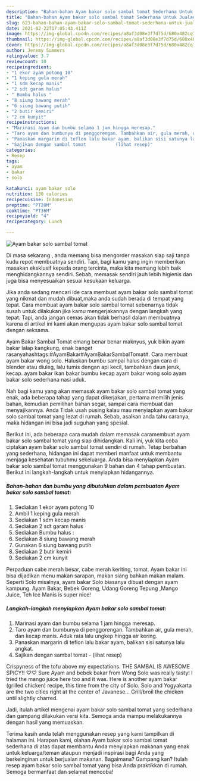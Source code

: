 ```yaml
---
description: "Bahan-bahan Ayam bakar solo sambal tomat Sederhana Untuk Jualan"
title: "Bahan-bahan Ayam bakar solo sambal tomat Sederhana Untuk Jualan"
slug: 623-bahan-bahan-ayam-bakar-solo-sambal-tomat-sederhana-untuk-jualan
date: 2021-02-22T17:05:43.411Z
image: https://img-global.cpcdn.com/recipes/a8af3d08e3f7d75d/680x482cq70/ayam-bakar-solo-sambal-tomat-foto-resep-utama.jpg
thumbnail: https://img-global.cpcdn.com/recipes/a8af3d08e3f7d75d/680x482cq70/ayam-bakar-solo-sambal-tomat-foto-resep-utama.jpg
cover: https://img-global.cpcdn.com/recipes/a8af3d08e3f7d75d/680x482cq70/ayam-bakar-solo-sambal-tomat-foto-resep-utama.jpg
author: Jeremy Summers
ratingvalue: 3.7
reviewcount: 10
recipeingredient:
- "1 ekor ayam potong 10"
- "1 keping gula merah"
- "1 sdm kecap manis"
- "2 sdt garam halus"
- " Bumbu halus "
- "8 siung bawang merah"
- "6 siung bawang putih"
- "2 butir kemiri"
- "2 cm kunyit"
recipeinstructions:
- "Marinasi ayam dan bumbu selama 1 jam hingga meresap."
- "Taro ayam dan bumbunya di penggorengan. Tambahkan air, gula merah, dan kecap manis. Aduk rata lalu ungkep hingga air kering."
- "Panaskan margarin di teflon lalu bakar ayam, balikan sisi satunya lalu angkat."
- "Sajikan dengan sambal tomat           (lihat resep)"
categories:
- Resep
tags:
- ayam
- bakar
- solo

katakunci: ayam bakar solo 
nutrition: 130 calories
recipecuisine: Indonesian
preptime: "PT20M"
cooktime: "PT36M"
recipeyield: "4"
recipecategory: Lunch

---
```



![Ayam bakar solo sambal tomat](https://img-global.cpcdn.com/recipes/a8af3d08e3f7d75d/680x482cq70/ayam-bakar-solo-sambal-tomat-foto-resep-utama.jpg)

Di masa  sekarang , anda memang bisa mengorder masakan siap saji tanpa kudu repot membuatnya sendiri. Tapi, bagi kamu yang ingin memberikan masakan eksklusif kepada orang tercinta, maka kita memang lebih baik menghidangkannya sendiri. Sebab, memasak sendiri jauh lebih higienis dan juga bisa menyesuaikan sesuai kesukaan keluarga.

Jika anda sedang mencari ide cara membuat ayam bakar solo sambal tomat yang nikmat dan mudah dibuat,maka anda sudah berada di tempat yang tepat. Cara membuat ayam bakar solo sambal tomat  sebenarnya tidak susah untuk dilakukan jika kamu mengerjakannya dengan langkah yang tepat. Tapi, anda jangan cemas akan tidak berhasil dalam membuatnya 
karena di artikel ini kami akan mengupas ayam bakar solo sambal tomat dengan seksama.  

Ayam Bakar Sambal Tomat emang benar benar maknyus, yuk bikin ayam bakar lalap kangkung, enak banget rasanyahashtags:#AyamBakar#AyamBakarSambalTomat#. Cara membuat ayam bakar wong solo. Haluskan bumbu sampai halus dengan cara di blender atau diuleg, lalu tumis dengan api kecil, tambahkan daun jeruk, kecap. ayam bakar ikan bakar bumbu kecap ayam bakar wong solo ayam bakar solo sederhana nasi uduk.

Nah bagi kamu yang akan memasak ayam bakar solo sambal tomat yang enak, ada beberapa tahap yang dapat dikerjakan, pertama memilih jenis bahan, kemudian pemilihan bahan segar, sampai cara membuat dan menyajikannya. Anda Tidak usah pusing kalau mau menyiapkan ayam bakar solo sambal tomat yang lezat di rumah. Sebab, asalkan anda  tahu caranya, maka hidangan ini bisa jadi suguhan yang spesial.

Berikut ini, ada beberapa cara mudah dalam memasak caramembuat ayam bakar solo sambal tomat yang siap dihidangkan. Kali ini, yuk kita coba ciptakan ayam bakar solo sambal tomat sendiri di rumah. Tetap berbahan yang sederhana, hidangan ini dapat memberi manfaat untuk membantu menjaga kesehatan tubuhmu sekeluarga. Anda bisa menyiapkan Ayam bakar solo sambal tomat menggunakan 9 bahan dan 4 tahap pembuatan. Berikut ini langkah-langkah untuk menyiapkan hidangannya.

<!--inarticleads1-->

##### Bahan-bahan dan bumbu yang dibutuhkan dalam pembuatan Ayam bakar solo sambal tomat:

1. Sediakan 1 ekor ayam potong 10
1. Ambil 1 keping gula merah
1. Sediakan 1 sdm kecap manis
1. Sediakan 2 sdt garam halus
1. Sediakan  Bumbu halus :
1. Sediakan 8 siung bawang merah
1. Gunakan 6 siung bawang putih
1. Sediakan 2 butir kemiri
1. Sediakan 2 cm kunyit


Perpaduan cabe merah besar, cabe merah keriting, tomat. Ayam bakar ini bisa dijadikan menu makan sarapan, makan siang bahkan makan malam. Seperti Solo misalnya, ayam bakar Solo biasanya dibuat dengan ayam kampung. Ayam Bakar, Bebek Goreng, Udang Goreng Tepung ,Mango Juice, Teh Ice Manis is super nice! 

<!--inarticleads2-->

##### Langkah-langkah menyiapkan Ayam bakar solo sambal tomat:

1. Marinasi ayam dan bumbu selama 1 jam hingga meresap.
1. Taro ayam dan bumbunya di penggorengan. Tambahkan air, gula merah, dan kecap manis. Aduk rata lalu ungkep hingga air kering.
1. Panaskan margarin di teflon lalu bakar ayam, balikan sisi satunya lalu angkat.
1. Sajikan dengan sambal tomat -           (lihat resep)


Crispyness of the tofu above my expectations. THE SAMBAL IS AWESOME SPICY!! ♡♡ Sure Ayam and bebek bakar from Wong Solo was really tasty! I tried the mango juice here too and it was. Here is another ayam bakar (grilled chicken) recipe, this time from the city of Solo. Solo and Yogyakarta are the two cities right at the center of Javanese… Grill/broil the chicken until slightly charred. 

Jadi, itulah artikel mengenai  ayam bakar solo sambal tomat  yang sederhana dan gampang dilakukan versi kita. Semoga anda mampu melakukannya dengan hasil yang memuaskan. 

Terima kasih anda telah menggunakan resep yang kami tampilkan di halaman ini. Harapan kami, olahan  Ayam bakar solo sambal tomat sederhana di atas dapat membantu Anda menyiapkan makanan yang enak untuk keluarga/teman ataupun menjadi inspirasi bagi Anda yang berkeinginan untuk berjualan makanan. Bagaimana? Gampang kan? Itulah resep ayam bakar solo sambal tomat yang bisa Anda praktikkan di rumah. Semoga bermanfaat dan selamat mencoba!

